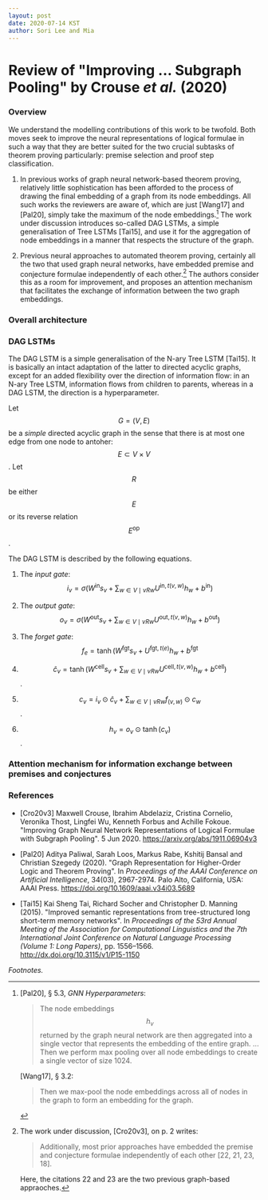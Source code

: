 ```yaml
---
layout: post
date: 2020-07-14 KST
author: Sori Lee and Mia
---
```


# Review of "Improving ... Subgraph Pooling" by Crouse *et al.* (2020)

### Overview

We understand the modelling contributions of this work to be twofold. Both moves seek to improve the neural representations of logical formulae in such a way that they are better suited for the two crucial subtasks of theorem proving particularly: premise selection and proof step classification.

1. In previous works of graph neural network-based theorem proving, relatively little sophistication has been afforded to the process of drawing the final embedding of a graph from its node embeddings. All such works the reviewers are aware of, which are just [Wang17] and [Pal20], simply take the maximum of the node embeddings.[^1] The work under discussion introduces so-called DAG LSTMs, a simple generalisation of Tree LSTMs [Tai15], and use it for the aggregation of node embeddings in a manner that respects the structure of the graph.

2. Previous neural approaches to automated theorem proving, certainly all the two that used graph neural networks, have embedded premise and conjecture formulae independently of each other.[^2] The authors consider this as a room for improvement, and proposes an attention mechanism that facilitates the exchange of information between the two graph embeddings.

[^1]: [Pal20], §&nbsp;5.3, *GNN Hyperparameters*:

      > The node embeddings $$h_v$$ returned by the graph neural network are then aggregated into a single vector that represents the embedding of the entire graph. ... Then we perform max pooling over all node embeddings to create a single vector of size 1024.

      [Wang17], §&nbsp;3.2:

      > Then we max-pool the node embeddings across all of nodes in the graph to form an embedding for the graph.

[^2]: The work under discussion, [Cro20v3], on p.&nbsp;2 writes:

      > Additionally, most prior approaches have embedded the premise and conjecture formulae independently of each other [22, 21, 23, 18].

      Here, the citations 22 and 23 are the two previous graph-based appraoches.

### Overall architecture



### DAG LSTMs

The DAG LSTM is a simple generalisation of the N-ary Tree LSTM [Tai15].
It is basically an intact adaptation of the latter to directed acyclic graphs, except for an added flexibility over the direction of information flow: in an N-ary Tree LSTM, information flows from children to parents, whereas in a DAG LSTM, the direction is a hyperparameter.

Let $$G = (V,E)$$ be a *simple* directed acyclic graph in the sense that there is at most one edge from one node to antoher: $$E \subset V \times V$$.
Let $$R$$ be either $$E$$ or its reverse relation $$E^\mathrm{op}$$.

The DAG LSTM is described by the following equations.

1. The *input gate*: $$i_v = \sigma(W^\text{in}s_v + \displaystyle\sum_{w \in V \mid vRw} U^{\text{in},t(v,w)} h_w + b^{\text{in}} )$$

2. The *output gate*: $$o_v = \sigma(W^\text{out}s_v + \displaystyle\sum_{w \in V \mid vRw} U^{\text{out},t(v,w)} h_w + b^{\text{out}} )$$

3. The *forget gate*: $$f_{e} = \tanh(W^\text{fgt}s_v + U^{\text{fgt},t(e)} h_w + b^{\text{fgt}}$$

4. $$\hat{c}_v = \tanh(W^\text{cell}s_v + \displaystyle\sum_{w \in V \mid vRw} U^{\text{cell},t(v,w)} h_w + b^{\text{cell}} )$$.

5. $$c_v = i_v \odot \hat{c}_v + \displaystyle\sum_{w \in V \mid vRw} f_{(v,w)} \odot c_w$$.

6. $$h_v = o_v \odot \tanh(c_v)$$.

<!--

Let $$R$$ be

A DAG LSTM is determined by the following equations

DAG LSTMs are a simple generalisation of Child-Sum Tree-LSTMs [Tai15]. Here I will give a self-contained description of DAG LSTMs without reference to Tree LSTMs.

A DAG LSTM consists of DAG LSTM *units* indexed by nodes $$v$$.
The unit associated with node $$v$$ is a parametrised function that takes three vectors -- (1) the *input vector* at $$v$$, (2) the *cell states* of the neighbouring nodes and (3) the *hidden states* of the neighbouring nodes -- to two vectors -- (1) the hidden state $$h_v$$ of $$v$$ and (2) the cell state $$c_v$$ of $$v$$.

$$h_v = o_v \odot \tanh(c_v)$$

The *forget gate* at $$v$$ refers to the function
\\[
f_v = \sigma(W^\text{f}s_v + \sum_{w \in V \mid vRw} U^\text{f}_).
\\]

 that takes
- a vector
- a vector
Its parameters are
- 
Its independent variable is 


It is defined in terms of three subcomponents: *forget gate*, *input gate* and *output gate*.
Each gate is a function that 

-->


### Attention mechanism for information exchange between premises and conjectures

<!-- ### Discussions -->

### References

- [Cro20v3] Maxwell Crouse, Ibrahim Abdelaziz, Cristina Cornelio, Veronika Thost, Lingfei Wu, Kenneth Forbus and Achille Fokoue. "Improving Graph Neural Network Representations of Logical Formulae with Subgraph Pooling". 5 Jun 2020. <https://arxiv.org/abs/1911.06904v3>

- [Pal20] Aditya Paliwal, Sarah Loos, Markus Rabe, Kshitij Bansal and Christian Szegedy (2020). "Graph Representation for Higher-Order Logic and Theorem Proving". In *Proceedings of the AAAI Conference on Artificial Intelligence*, 34(03), 2967-2974. Palo Alto, California, USA: AAAI Press. <https://doi.org/10.1609/aaai.v34i03.5689>

- [Tai15] Kai Sheng Tai, Richard Socher and Christopher D. Manning (2015). "Improved semantic representations from tree-structured long short-term memory networks". In *Proceedings of the 53rd Annual Meeting of the Association for Computational Linguistics and the 7th International Joint Conference on Natural Language Processing (Volume 1: Long Papers)*, pp. 1556–1566. <http://dx.doi.org/10.3115/v1/P15-1150>

*Footnotes.*
